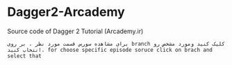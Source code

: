 # Dagger2-Arcademy
Source code of Dagger 2 Tutorial (Arcademy.ir)


`
برای مشاهده سورس قسمت مورد نظر ، بر روی branch کلیک کنید ومورد مشخص رو انتخاب کنید.
for choose specific episode soruce click on brach and select that 
`
